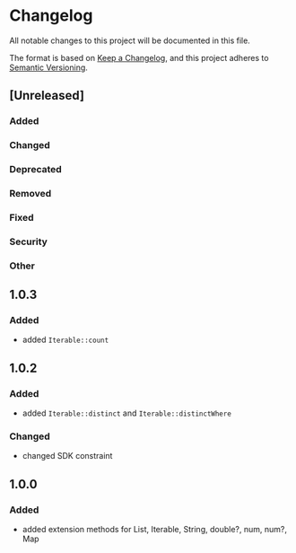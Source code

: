 # Changelog

All notable changes to this project will be documented in this file.

The format is based on [Keep a Changelog](https://keepachangelog.com/en/1.1.0/),
and this project adheres to [Semantic Versioning](https://semver.org/spec/v2.0.0.html).

## [Unreleased]

### Added

### Changed

### Deprecated

### Removed

### Fixed

### Security

### Other

## 1.0.3

### Added
- added `Iterable::count`


## 1.0.2

### Added
- added `Iterable::distinct` and `Iterable::distinctWhere`

### Changed
- changed SDK constraint

## 1.0.0

### Added
- added extension methods for List, Iterable, String, double?, num, num?, Map